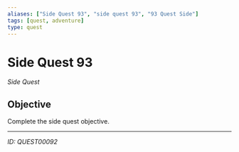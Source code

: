 ```yaml
---
aliases: ["Side Quest 93", "side quest 93", "93 Quest Side"]
tags: [quest, adventure]
type: quest
---
```


# Side Quest 93

*Side Quest*

## Objective
Complete the side quest objective.

---
*ID: QUEST00092*